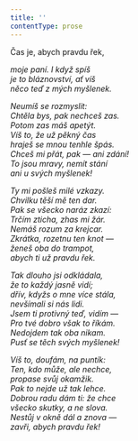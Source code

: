 ```yaml
---
title: ''
contentType: prose
---
```


<section>

Čas je, abych pravdu řek,

_moje paní. I když spíš  
je to bláznovství, ať víš  
něco teď z mých myšlenek._

</section>

<section>

_Neumíš se rozmyslit:  
Chtěla bys, pak nechceš zas.  
Potom zas máš apetýt.  
Víš to, že už pěkný čas  
hraješ se mnou tenhle špás.  
Chceš mi přát, pak — ani zdání!  
To jsou mravy, nemít stání  
ani u svých myšlenek!_

</section>

<section>

_Ty mi pošleš milé vzkazy.  
Chvilku těší mě ten dar.  
Pak se všecko naráz zkazí:  
Trčím zticha, zhas mi žár.  
Nemáš rozum za krejcar.  
Zkrátka, rozetnu ten knot —  
ženeš oba do trampot,  
abych ti už pravdu řek._

</section>

<section>

_Tak dlouho jsi odkládala,  
že to každý jasně vidí;  
dřív, kdyžs o mne více stála,  
nevšímali si nás lidi.  
Jsem ti protivný teď, vidím —  
Pro tvé dobro však to říkám.  
Nedojdem tak oba nikam.  
Pusť se těch svých myšlenek!_

</section>

<section>

_Víš to, doufám, na puntík:  
Ten, kdo může, ale nechce,  
propase svůj okamžik.  
Pak to nejde už tak lehce.  
Dobrou radu dám ti: že chce  
všecko skutky, a ne slova.  
Nestůj v okně dál a znova —  
zavři, abych pravdu řek!_

</section>
